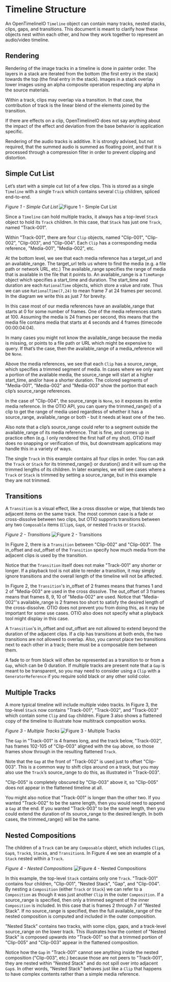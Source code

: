 # Timeline Structure

An OpenTimelineIO `Timeline` object can contain many tracks, nested stacks, 
clips, gaps, and transitions. This document is meant to clarify how these 
objects nest within each other, and how they work together to represent an
audio/video timeline.

## Rendering

Rendering of the image tracks in a timeline is done in painter order. The layers
in a stack are iterated from the bottom (the first entry in the stack) towards
the top (the final entry in the stack). Images in a stack overlay lower images
using an alpha composite operation respecting any alpha in the source materials.

Within a track, clips may overlap via a transition. In that case, the 
contribution of track is the linear blend of the elements joined by the
transition.

If there are effects on a clip, OpenTimelineIO does not say anything about the
impact of the effect and deviation from the base behavior is application
specific.

Rendering of the audio tracks is additive. It is strongly advised, but not
required, that the summed audio is summed as floating point, and that it is 
processed through a compression filter in order to prevent clipping and 
distortion. 

## Simple Cut List

Let’s start with a simple cut list of a few clips. This is stored as a 
single `Timeline` with a single `Track` which contains several `Clip` children,
spliced end-to-end.

*Figure 1 - Simple Cut List*
![Figure 1 - Simple Cut List](../_static/simple_cut_list.png)

Since a `Timeline` can hold multiple tracks, it always has a top-level `Stack` 
object to hold its `Track` children. In this case, that `Stack` has just one
`Track`, named “Track-001”.

Within "Track-001", there are four `Clip` objects, named "Clip-001", "Clip-002", 
"Clip-003", and "Clip-004". Each `Clip` has a corresponding media reference, 
"Media-001", "Media-002", etc.

At the bottom level, we see that each media reference has a target_url and 
an available_range. The target_url tells us where to find the media (e.g. 
a file path or network URL, etc.) The available_range specifies the range 
of media that is available in the file that it points to. An available_range
is a `TimeRange` object which specifies a start_time and duration. The 
start_time and duration are each `RationalTime` objects, which store a 
value and rate. Thus we can use `RationalTime(7,24)` to mean frame 7 at 24 
frames per second. In the diagram we write this as just 7 for brevity.

In this case most of our media references have an available_range that 
starts at 0 for some number of frames. One of the media references starts 
at 100. Assuming the media is 24 frames per second, this means that the 
media file contains media that starts at 4 seconds and 4 frames (timecode 
00:00:04:04).

In many cases you might not know the available_range because the media is 
missing, or points to a file path or URL which might be expensive to query.
If that’s the case, then the available_range of a media_reference will be 
`None`.

Above the media references, we see that each `Clip` has a source_range, which 
specifies a trimmed segment of media. In cases where we only want a portion 
of the available media, the source_range will start at a higher start_time, 
and/or have a shorter duration. The colored segments of "Media-001", "Media-002"
and "Media-003" show the portion that each clip’s source_range references.

In the case of "Clip-004", the source_range is `None`, so it exposes its entire 
media reference. In the OTIO API, you can query the trimmed_range() of a 
clip to get the range of media used regardless of whether it has a 
source_range, available_range or both - but it needs at least one of the 
two.

Also note that a clip’s source_range could refer to a segment outside the 
available_range of its media reference. That is fine, and comes up in 
practice often (e.g. I only rendered the first half of my shot). OTIO 
itself does no snapping or verification of this, but downstream 
applications may handle this in a variety of ways.

The single `Track` in this example contains all four clips in order. You 
can ask the `Track` or `Stack` for its trimmed_range() or duration() and it 
will sum up the trimmed lengths of its children. In later examples, we 
will see cases where a `Track` or `Stack` is trimmed by setting a source_range, 
but in this example they are not trimmed.

## Transitions

A `Transition` is a visual effect, like a cross dissolve or wipe, that blends
two adjacent items on the same track. The most common case is a fade or
cross-dissolve between two clips, but OTIO supports transitions between
any two `Composable` items (`Clip`s, `Gap`s, or nested `Track`s or `Stack`s).

*Figure 2 - Transitions*
![Figure 2 - Transitions](../_static/transitions.png)

In Figure 2, there is a `Transition` between "Clip-002" and "Clip-003". The in_offset
and out_offset of the `Transition` specify how much media from the adjacent
clips is used by the transition.

Notice that the `Transition` itself does not make "Track-001" any shorter or
longer. If a playback tool is not able to render a transition, it may
simply ignore transitions and the overall length of the timeline will
not be affected.

In Figure 2, the `Transition`'s in_offset of 2 frames means that frames 1 and 2 of "Media-003" are used in the cross dissolve.
The out_offset of 3 frames means that frames 8, 9, 10 of "Media-002" are used.
Notice that "Media-002"'s available_range is 2 frames too short to
satisfy the desired length of the cross-dissolve. OTIO does not
prevent you from doing this, as it may be important for some use cases. OTIO
also does not specify what a playback tool might display in this case.

A `Transition`'s in_offset and out_offset are not allowed to extend beyond
the duration of the adjacent clips. If a clip has transitions at both
ends, the two transitions are not allowed to overlap. Also, you cannot
place two transitions next to each other in a track; there must be a
composable item between them.

A fade to or from black will often be represented as a transition
to or from a `Gap`, which can be 0 duration. If multiple tracks are present
note that a `Gap` is meant to be transparent, so you may need to consider
using a `Clip` with a `GeneratorReference` if you require solid black or any
other solid color.

## Multiple Tracks

A more typical timeline will include multiple video tracks. In Figure 3, 
the top-level `Stack` now contains "Track-001", "Track-002", and "Track-003" which 
contain some `Clip` and `Gap` children. Figure 3 also shows a flattened copy of the 
timeline to illustrate how multitrack composition works.

*Figure 3 - Multiple Tracks*
![Figure 3 - Multiple Tracks](../_static/multiple_tracks.png)

The `Gap` in "Track-001" is 4 frames long, and the track below, "Track-002", has 
frames 102-105 of "Clip-003" aligned with the `Gap` above, so those frames 
show through in the resulting flattened `Track`.

Note that the `Gap` at the front of "Track-002" is used just to offset "Clip-003".
This is a common way to shift clips around on a track, but you may also 
use the `Track`’s source_range to do this, as illustrated in "Track-003".

"Clip-005" is completely obscured by "Clip-003" above it, so "Clip-005" does not 
appear in the flattened timeline at all.

You might also notice that "Track-001" is longer than the other two. If you 
wanted "Track-002" to be the same length, then you would need to append a `Gap` 
at the end. If you wanted "Track-003" to be the same length, then you could 
extend the duration of its source_range to the desired length. In both 
cases, the trimmed_range() will be the same.

## Nested Compositions

The children of a `Track` can be any `Composable` object, which includes 
`Clip`s, `Gap`s, `Track`s, `Stack`s, and `Transition`s. In Figure 4 we see an 
example of a `Stack` nested within a `Track`.

*Figure 4 - Nested Compositions*
![Figure 4 - Nested Compositions](../_static/nested_compositions.png)

In this example, the top-level `Stack` contains only one `Track`. "Track-001"
contains four children, "Clip-001", "Nested Stack", "Gap", and "Clip-004". By 
nesting a `Composition` (either `Track` or `Stack`) we can refer to a 
`Composition` as though it was just another `Clip` in the outer `Composition`. 
If a source_range is specified, then only a trimmed segment of the inner 
`Composition` is included. In this case that is frames 2 through 7 of 
"Nested Stack". If no source_range is specified, then the full 
available_range of the nested composition is computed and included in 
the outer composition.

"Nested Stack" contains two tracks, with some clips, gaps, and a track-level 
source_range on the lower track. This illustrates how the content of 
"Nested Stack" is composed upwards into "Track-001" so that a trimmed portion 
of "Clip-005" and "Clip-003" appear in the flattened composition.

Notice how the `Gap` in "Track-001" cannot see anything inside the nested 
composition ("Clip-003", etc.) because those are not peers to "Track-001", 
they are nested within "Nested Stack" and do not spill over into adjacent 
`Gap`s. In other words, "Nested Stack" behaves just like a `Clip` that happens 
to have complex contents rather than a simple media reference.

